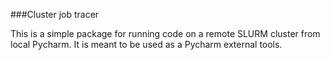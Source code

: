 ###Cluster job tracer

This is a simple package for running code on a remote SLURM cluster from local Pycharm. 
It is meant to be used as a Pycharm external tools. 